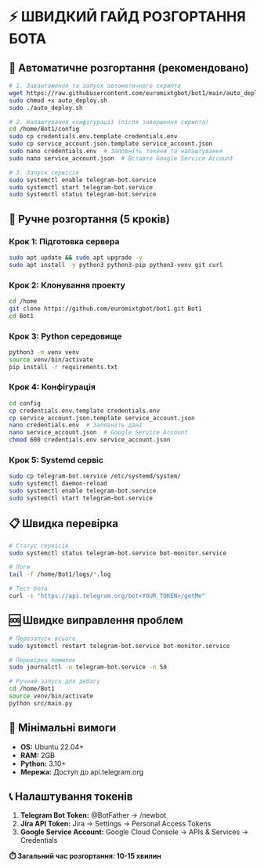 # ⚡ ШВИДКИЙ ГАЙД РОЗГОРТАННЯ БОТА

## 🚀 Автоматичне розгортання (рекомендовано)

```bash
# 1. Завантаження та запуск автоматичного скрипта
wget https://raw.githubusercontent.com/euromixtgbot/bot1/main/auto_deploy.sh
sudo chmod +x auto_deploy.sh
sudo ./auto_deploy.sh

# 2. Налаштування конфігурації (після завершення скрипта)
cd /home/Bot1/config
sudo cp credentials.env.template credentials.env
sudo cp service_account.json.template service_account.json
sudo nano credentials.env  # Заповніть токени та налаштування
sudo nano service_account.json  # Вставте Google Service Account

# 3. Запуск сервісів
sudo systemctl enable telegram-bot.service
sudo systemctl start telegram-bot.service
sudo systemctl status telegram-bot.service
```

## 🔧 Ручне розгортання (5 кроків)

### Крок 1: Підготовка сервера
```bash
sudo apt update && sudo apt upgrade -y
sudo apt install -y python3 python3-pip python3-venv git curl
```

### Крок 2: Клонування проекту
```bash
cd /home
git clone https://github.com/euromixtgbot/bot1.git Bot1
cd Bot1
```

### Крок 3: Python середовище
```bash
python3 -m venv venv
source venv/bin/activate
pip install -r requirements.txt
```

### Крок 4: Конфігурація
```bash
cd config
cp credentials.env.template credentials.env
cp service_account.json.template service_account.json
nano credentials.env  # Заповніть дані
nano service_account.json  # Google Service Account
chmod 600 credentials.env service_account.json
```

### Крок 5: Systemd сервіс
```bash
sudo cp telegram-bot.service /etc/systemd/system/
sudo systemctl daemon-reload
sudo systemctl enable telegram-bot.service
sudo systemctl start telegram-bot.service
```

## 📋 Швидка перевірка

```bash
# Статус сервісів
sudo systemctl status telegram-bot.service bot-monitor.service

# Логи
tail -f /home/Bot1/logs/*.log

# Тест бота
curl -s "https://api.telegram.org/bot<YOUR_TOKEN>/getMe"
```

## 🆘 Швидке виправлення проблем

```bash
# Перезапуск всього
sudo systemctl restart telegram-bot.service bot-monitor.service

# Перевірка помилок
sudo journalctl -u telegram-bot.service -n 50

# Ручний запуск для дебагу
cd /home/Bot1
source venv/bin/activate
python src/main.py
```

## 🎯 Мінімальні вимоги

- **OS:** Ubuntu 22.04+
- **RAM:** 2GB
- **Python:** 3.10+
- **Мережа:** Доступ до api.telegram.org

## 📞 Налаштування токенів

1. **Telegram Bot Token:** @BotFather → /newbot
2. **Jira API Token:** Jira → Settings → Personal Access Tokens
3. **Google Service Account:** Google Cloud Console → APIs & Services → Credentials

**⏱️ Загальний час розгортання: 10-15 хвилин**
